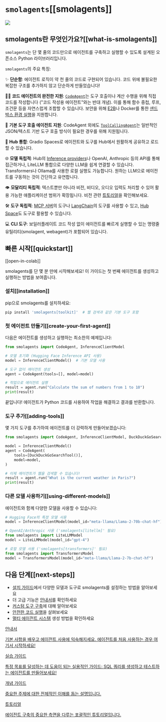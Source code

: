 # `smolagents`[[smolagents]]

<div class="flex justify-center">
    <img src="https://huggingface.co/datasets/huggingface/documentation-images/resolve/main/smolagents/license_to_call.png" style="max-width:700px"/>
</div>

## smolagents란 무엇인가요?[[what-is-smolagents]]

`smolagents`는 단 몇 줄의 코드만으로 에이전트를 구축하고 실행할 수 있도록 설계된 오픈소스 Python 라이브러리입니다.

`smolagents`의 주요 특징:

✨ **단순함**: 에이전트 로직이 약 천 줄의 코드로 구현되어 있습니다. 코드 위에 불필요한 복잡한 구조를 추가하지 않고 단순하게 만들었습니다!

🧑‍💻 **코드 에이전트의 완전한 지원**: [`CodeAgent`](reference/agents#smolagents.CodeAgent)는 도구 호출이나 계산 수행을 위해 직접 코드를 작성합니다 ("코드 작성용 에이전트"와는 반대 개념). 이를 통해 함수 중첩, 루프, 조건문 등을 자연스럽게 조합할 수 있습니다. 보안을 위해 [E2B](https://e2b.dev/)나 Docker를 통한 [샌드박스 환경 실행](tutorials/secure_code_execution)을 지원합니다.

📡 **기본 도구 호출 에이전트 지원**: CodeAgent 외에도 [`ToolCallingAgent`](reference/agents#smolagents.ToolCallingAgent)는 일반적인 JSON/텍스트 기반 도구 호출 방식이 필요한 경우를 위해 지원됩니다.

🤗 **Hub 통합**: Gradio Spaces로 에이전트와 도구를 Hub에서 원활하게 공유하고 로드할 수 있습니다.

🌐 **모델 독립적**: Hub의 [Inference providers](https://huggingface.co/docs/inference-providers/index)나 OpenAI, Anthropic 등의 API를 통해 접근하거나, LiteLLM 통합으로 다양한 LLM을 쉽게 연결할 수 있습니다. Transformers나 Ollama를 사용한 로컬 실행도 가능합니다. 원하는 LLM으로 에이전트를 구동하는 것이 간단하고 유연합니다.

👁️ **모달리티 독립적**: 텍스트뿐만 아니라 비전, 비디오, 오디오 입력도 처리할 수 있어 활용 가능한 애플리케이션 범위가 확장됩니다. 비전 관련 [튜토리얼](examples/web_browser)을 확인해보세요.

🛠️ **도구 독립적**: [MCP 서버](reference/tools#smolagents.ToolCollection.from_mcp)의 도구나 [LangChain](reference/tools#smolagents.Tool.from_langchain)의 도구를 사용할 수 있고, [Hub Space](reference/tools#smolagents.Tool.from_space)도 도구로 활용할 수 있습니다.

💻 **CLI 도구**: 보일러플레이트 코드 작성 없이 에이전트를 빠르게 실행할 수 있는 명령줄 유틸리티(smolagent, webagent)가 포함되어 있습니다.

## 빠른 시작[[quickstart]]

[[open-in-colab]]

smolagents를 단 몇 분 만에 시작해보세요! 이 가이드는 첫 번째 에이전트를 생성하고 실행하는 방법을 보여줍니다.

### 설치[[installation]]

pip으로 smolagents를 설치하세요:

```bash
pip install 'smolagents[toolkit]'  # 웹 검색과 같은 기본 도구 포함
```

### 첫 에이전트 만들기[[create-your-first-agent]]

다음은 에이전트를 생성하고 실행하는 최소한의 예제입니다:

```python
from smolagents import CodeAgent, InferenceClientModel

# 모델 초기화 (Hugging Face Inference API 사용)
model = InferenceClientModel()  # 기본 모델 사용

# 도구 없이 에이전트 생성
agent = CodeAgent(tools=[], model=model)

# 작업으로 에이전트 실행
result = agent.run("Calculate the sum of numbers from 1 to 10")
print(result)
```

끝입니다! 에이전트가 Python 코드를 사용하여 작업을 해결하고 결과를 반환합니다.

### 도구 추가[[adding-tools]]

몇 가지 도구를 추가하여 에이전트를 더 강력하게 만들어보겠습니다:

```python
from smolagents import CodeAgent, InferenceClientModel, DuckDuckGoSearchTool

model = InferenceClientModel()
agent = CodeAgent(
    tools=[DuckDuckGoSearchTool()],
    model=model,
)

# 이제 에이전트가 웹을 검색할 수 있습니다!
result = agent.run("What is the current weather in Paris?")
print(result)
```

### 다른 모델 사용하기[[using-different-models]]

에이전트와 함께 다양한 모델을 사용할 수 있습니다:

```python
# Hugging Face의 특정 모델 사용
model = InferenceClientModel(model_id="meta-llama/Llama-2-70b-chat-hf")

# OpenAI/Anthropic 사용 ('smolagents[litellm]' 필요)
from smolagents import LiteLLMModel
model = LiteLLMModel(model_id="gpt-4")

# 로컬 모델 사용 ('smolagents[transformers]' 필요)
from smolagents import TransformersModel
model = TransformersModel(model_id="meta-llama/Llama-2-7b-chat-hf")
```

## 다음 단계[[next-steps]]

- [설치 가이드](installation)에서 다양한 모델과 도구로 smolagents를 설정하는 방법을 알아보세요
- 더 고급 기능은 [안내서](guided_tour)를 확인하세요
- [커스텀 도구 구축](tutorials/tools)에 대해 알아보세요
- [안전한 코드 실행](tutorials/secure_code_execution)을 살펴보세요
- [멀티 에이전트 시스템](tutorials/building_good_agents) 생성 방법을 확인하세요

<div class="mt-10">
  <div class="w-full flex flex-col space-y-4 md:space-y-0 md:grid md:grid-cols-2 md:gap-y-4 md:gap-x-5">
    <a class="!no-underline border dark:border-gray-700 p-5 rounded-lg shadow hover:shadow-lg" href="./guided_tour"
      ><div class="w-full text-center bg-gradient-to-br from-blue-400 to-blue-500 rounded-lg py-1.5 font-semibold mb-5 text-white text-lg leading-relaxed">안내서</div>
      <p class="text-gray-700">기본 사항을 배우고 에이전트 사용에 익숙해지세요. 에이전트를 처음 사용하는 경우 여기서 시작하세요!</p>
    </a>
    <a class="!no-underline border dark:border-gray-700 p-5 rounded-lg shadow hover:shadow-lg" href="./examples/text_to_sql"
      ><div class="w-full text-center bg-gradient-to-br from-indigo-400 to-indigo-500 rounded-lg py-1.5 font-semibold mb-5 text-white text-lg leading-relaxed">실습 가이드</div>
      <p class="text-gray-700">특정 목표를 달성하는 데 도움이 되는 실용적인 가이드: SQL 쿼리를 생성하고 테스트하는 에이전트를 만들어보세요!</p>
    </a>
    <a class="!no-underline border dark:border-gray-700 p-5 rounded-lg shadow hover:shadow-lg" href="./conceptual_guides/intro_agents"
      ><div class="w-full text-center bg-gradient-to-br from-pink-400 to-pink-500 rounded-lg py-1.5 font-semibold mb-5 text-white text-lg leading-relaxed">개념 가이드</div>
      <p class="text-gray-700">중요한 주제에 대한 전체적인 이해를 돕는 설명입니다.</p>
   </a>
    <a class="!no-underline border dark:border-gray-700 p-5 rounded-lg shadow hover:shadow-lg" href="./tutorials/building_good_agents"
      ><div class="w-full text-center bg-gradient-to-br from-purple-400 to-purple-500 rounded-lg py-1.5 font-semibold mb-5 text-white text-lg leading-relaxed">튜토리얼</div>
      <p class="text-gray-700">에이전트 구축의 중요한 측면을 다루는 포괄적인 튜토리얼입니다.</p>
    </a>
  </div>
</div>
